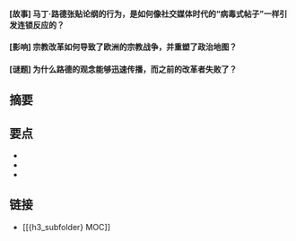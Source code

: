 #### [故事] 马丁·路德张贴论纲的行为，是如何像社交媒体时代的“病毒式帖子”一样引发连锁反应的？


#### [影响] 宗教改革如何导致了欧洲的宗教战争，并重塑了政治地图？


#### [谜题] 为什么路德的观念能够迅速传播，而之前的改革者失败了？


## 摘要


## 要点

- 
- 
- 

## 链接

- [[{h3_subfolder} MOC]]
